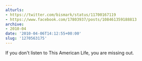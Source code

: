 ```yaml
---
alturls:
- https://twitter.com/bismark/status/11700167119
- https://www.facebook.com/17803937/posts/108461359188813
archive:
- 2010-04
date: '2010-04-06T14:12:55+00:00'
slug: '1270563175'
---
```


If you don't listen to This American Life, you are missing out.

